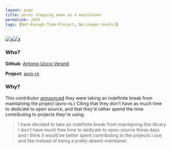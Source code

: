 ```yaml
---
layout: page
title: poros stepping down as a maintainer
permalink: /029
tags: [Not-Enough-Time-Project, No-Longer-Useful]
---
```


[![x](https://img.shields.io/badge/-Not%20Enough%20Time%20(Internal)-darkblue)](/#NETI)[![x](https://img.shields.io/badge/-No%20Longer%20Useful-lightgrey)](/#NLU)

### Who?

**Github:** [Antonio Uccio Verardi](https://github.com/flavray/avro-rs/issues/174)

**Project:** [avro-rs](https://github.com/flavray/avro-rs)

### Why?

This contributor [announced](https://github.com/flavray/avro-rs/issues/174) they were taking an indefinite break from maintaining the project (avro-rs.) Citing that they don't have as much time to dedicate to open source, and that they'd rather spend the time contributing to projects they're using. 

> I have decided to take an indefinite break from maintaining this  library. I don't have much free time to dedicate to open-source these  days and I think it would be better spent contributing to the projects I use and like instead of being a pretty absent maintainer.

